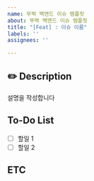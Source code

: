 ```yaml
---
name: 뚜벅 백엔드 이슈 템플릿
about: 뚜벅 백엔드 이슈 템플릿
title: "[Feat] : 이슈 이름"
labels: ''
assignees: ''

---
```


## ✏️ Description
설명을 작성합니다

## To-Do List
- [ ] 할일 1
- [ ] 할일 2

## ETC
